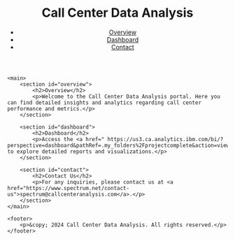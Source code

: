 <!DOCTYPE html>
<html lang="en">
<head>
    <meta charset="UTF-8">
    <meta name="viewport" content="width=device-width, initial-scale=1.0">
    <title>Call Center Data Analysis</title>
    <link rel="stylesheet" href="styles.css">
</head>
<body>
    <header>
        <h1>Call Center Data Analysis</h1>
        <nav>
            <ul>
                <li><a href="C:\Users\DELL\Downloads\image3.jpg">Overview</a></li>
                <li><a href=" https://us3.ca.analytics.ibm.com/bi/?perspective=dashboard&pathRef=.my_folders%2Fprojectcomplete&action=view&mode=dashboard&subView=model0000018fed11c2bc_00000006">Dashboard</a></li>
                <li><a href="https://www.spectrum.net/contact-us">Contact</a></li>
            </ul>
        </nav>
    </header>
    
    <main>
        <section id="overview">
            <h2>Overview</h2>
            <p>Welcome to the Call Center Data Analysis portal. Here you can find detailed insights and analytics regarding call center performance and metrics.</p>
        </section>
        
        <section id="dashboard">
            <h2>Dashboard</h2>
            <p>Access the <a href=" https://us3.ca.analytics.ibm.com/bi/?perspective=dashboard&pathRef=.my_folders%2Fprojectcomplete&action=view&mode=dashboard&subView=model0000018fed11c2bc_00000006">Dashboard</a> to explore detailed reports and visualizations.</p>
        </section>
        
        <section id="contact">
            <h2>Contact Us</h2>
            <p>For any inquiries, please contact us at <a href="https://www.spectrum.net/contact-us">spectrum@callcenteranalysis.com</a>.</p>
        </section>
    </main>
    
    <footer>
        <p>&copy; 2024 Call Center Data Analysis. All rights reserved.</p>
    </footer>
</body>
</html>
